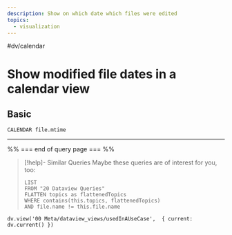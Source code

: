 ```yaml
---
description: Show on which date which files were edited
topics:
  - visualization
---
```

#dv/calendar

# Show modified file dates in a calendar view

## Basic 

```dataview
CALENDAR file.mtime
```

---
%% === end of query page === %%
> [!help]- Similar Queries
> Maybe these queries are of interest for you, too:
> ```dataview
> LIST
> FROM "20 Dataview Queries"
> FLATTEN topics as flattenedTopics
> WHERE contains(this.topics, flattenedTopics)
> AND file.name != this.file.name
> ```

```dataviewjs
dv.view('00 Meta/dataview_views/usedInAUseCase',  { current: dv.current() })
```